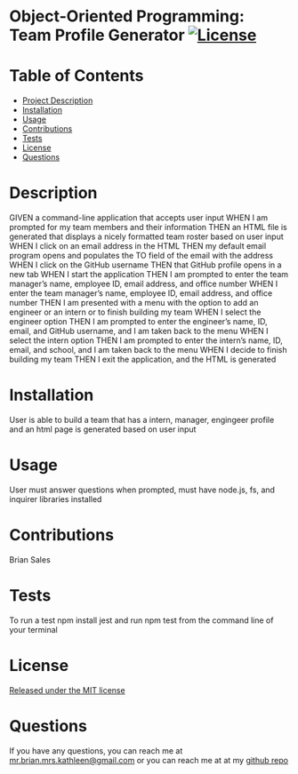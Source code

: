# Object-Oriented Programming: Team Profile Generator [![License](https://img.shields.io/static/v1?label=License&message=MIT&color=blue)](https://opensource.org/licenses/MIT)

  # Table of Contents
  * [Project Description](#description)
  * [Installation](#installation)
  * [Usage](#usage)
  * [Contributions](#contributions)
  * [Tests](#tests)
  * [License](#license)
  * [Questions](#questions)
  
  # Description
  GIVEN a command-line application that accepts user input WHEN I am prompted for my team members and their information THEN an HTML file is generated that displays a nicely formatted team roster based on user input WHEN I click on an email address in the HTML THEN my default email program opens and populates the TO field of the email with the address WHEN I click on the GitHub username THEN that GitHub profile opens in a new tab WHEN I start the application THEN I am prompted to enter the team manager’s name, employee ID, email address, and office number WHEN I enter the team manager’s name, employee ID, email address, and office number THEN I am presented with a menu with the option to add an engineer or an intern or to finish building my team WHEN I select the engineer option THEN I am prompted to enter the engineer’s name, ID, email, and GitHub username, and I am taken back to the menu WHEN I select the intern option THEN I am prompted to enter the intern’s name, ID, email, and school, and I am taken back to the menu WHEN I decide to finish building my team THEN I exit the application, and the HTML is generated

  # Installation
  User is able to build a team that has a intern, manager, engingeer profile and an html page is generated based on user input

  # Usage
  User must answer questions when prompted, must have node.js, fs, and inquirer libraries installed

  # Contributions
  Brian Sales

  # Tests
  To run a test npm install jest and run npm test from the command line of your terminal

  # License
  [Released under the MIT license](https://opensource.org/licenses/MIT)

  # Questions
  If you have any questions, you can reach me at [mr.brian.mrs.kathleen@gmail.com](mr.brian.mrs.kathleen@gmail.com)
  or you can reach me at at my [github repo](https://github.com/BrianSales)




